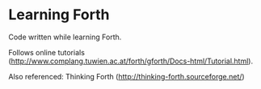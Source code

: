 Learning Forth
==============

Code written while learning Forth.

Follows online tutorials (http://www.complang.tuwien.ac.at/forth/gforth/Docs-html/Tutorial.html).

Also referenced: Thinking Forth (http://thinking-forth.sourceforge.net/)
